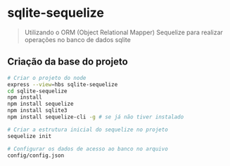 # sqlite-sequelize
> Utilizando o ORM (Object Relational Mapper) Sequelize para realizar operações no banco de dados sqlite

## Criação da base do projeto
```bash
# Criar o projeto do node
express --view=hbs sqlite-sequelize
cd sqlite-sequelize
npm install
npm install sequelize
npm install sqlite3
npm install sequelize-cli -g # se já não tiver instalado

# Criar a estrutura inicial do sequelize no projeto
sequelize init 

# Configurar os dados de acesso ao banco no arquivo
config/config.json
````